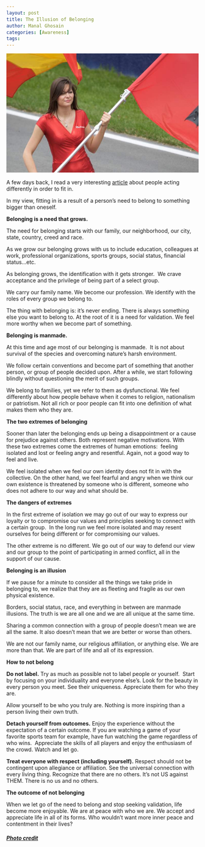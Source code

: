 ```yaml
---
layout: post
title: The Illusion of Belonging
author: Manal Ghosain
categories: [Awareness]
tags:
---
```


![Waving flag](/images/flag.jpg)

A few days back, I read a very interesting [article](http://balanceinme.com/balanced-mind-and-soul/are-you-a-social-chameleon/) about people acting differently in order to fit in. 

In my view, fitting in is a result of a person’s need to belong to something bigger than oneself. 

**Belonging is a need that grows.** 

The need for belonging starts with our family, our neighborhood, our city, state, country, creed and race. 

As we grow our belonging grows with us to include education, colleagues at work, professional organizations, sports groups, social status, financial status…etc. 

As belonging grows, the identification with it gets stronger.  We crave acceptance and the privilege of being part of a select group. 

We carry our family name. We become our profession. We identify with the roles of every group we belong to. 

The thing with belonging is: it’s never ending. There is always something else you want to belong to. At the root of it is a need for validation. We feel more worthy when we become part of something. 

**Belonging is manmade.** 

At this time and age most of our belonging is manmade.  It is not about survival of the species and overcoming nature’s harsh environment. 

We follow certain conventions and become part of something that another person, or group of people decided upon. After a while, we start following blindly without questioning the merit of such groups. 

We belong to families, yet we refer to them as dysfunctional. We feel differently about how people behave when it comes to religion, nationalism or patriotism. Not all rich or poor people can fit into one definition of what makes them who they are. 

**The two extremes of belonging** 

Sooner than later the belonging ends up being a disappointment or a cause for prejudice against others. Both represent negative motivations. With these two extremes come the extremes of human emotions:  feeling isolated and lost or feeling angry and resentful. Again, not a good way to feel and live. 

We feel isolated when we feel our own identity does not fit in with the collective. On the other hand, we feel fearful and angry when we think our own existence is threatened by someone who is different, someone who does not adhere to our way and what should be. 

**The dangers of extremes** 

In the first extreme of isolation we may go out of our way to express our loyalty or to compromise our values and principles seeking to connect with a certain group.  In the long run we feel more isolated and may resent ourselves for being different or for compromising our values. 

The other extreme is no different. We go out of our way to defend our view and our group to the point of participating in armed conflict, all in the support of our cause. 

**Belonging is an illusion** 

If we pause for a minute to consider all the things we take pride in belonging to, we realize that they are as fleeting and fragile as our own physical existence. 

Borders, social status, race, and everything in between are manmade illusions. The truth is we are all one and we are all unique at the same time. 

Sharing a common connection with a group of people doesn’t mean we are all the same. It also doesn’t mean that we are better or worse than others. 

We are not our family name, our religious affiliation, or anything else. We are more than that. We are part of life and all of its expression. 

**How to not belong** 

**Do not label.** Try as much as possible not to label people or yourself.  Start by focusing on your individuality and everyone else’s. Look for the beauty in every person you meet. See their uniqueness. Appreciate them for who they are. 

Allow yourself to be who you truly are. Nothing is more inspiring than a person living their own truth. 

**Detach yourself from outcomes.** Enjoy the experience without the expectation of a certain outcome. If you are watching a game of your favorite sports team for example, have fun watching the game regardless of who wins.  Appreciate the skills of all players and enjoy the enthusiasm of the crowd. Watch and let go. 

**Treat everyone with respect (including yourself).** Respect should not be contingent upon allegiance or affiliation. See the universal connection with every living thing. Recognize that there are no others. It’s not US against THEM. There is no us and no others. 

**The outcome of not belonging**

When we let go of the need to belong and stop seeking validation, life become more enjoyable. We are at peace with who we are. We accept and appreciate life in all of its forms. Who wouldn’t want more inner peace and contentment in their lives? 

##### [Photo credit](http://www.flickr.com/photos/ph-stop/2565105181/)